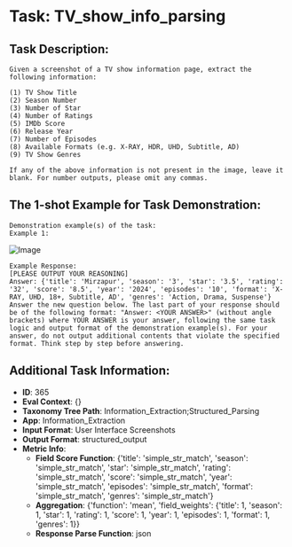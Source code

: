 # Task: TV_show_info_parsing

## Task Description:

```
Given a screenshot of a TV show information page, extract the following information:

(1) TV Show Title
(2) Season Number
(3) Number of Star
(4) Number of Ratings
(5) IMDb Score
(6) Release Year
(7) Number of Episodes
(8) Available Formats (e.g. X-RAY, HDR, UHD, Subtitle, AD)
(9) TV Show Genres

If any of the above information is not present in the image, leave it blank. For number outputs, please omit any commas.
```

## The 1-shot Example for Task Demonstration:

```
Demonstration example(s) of the task:
Example 1:
```

![Image](TV_show_info_parsing1.png)

```
Example Response:
[PLEASE OUTPUT YOUR REASONING]
Answer: {'title': 'Mirzapur', 'season': '3', 'star': '3.5', 'rating': '32', 'score': '8.5', 'year': '2024', 'episodes': '10', 'format': 'X-RAY, UHD, 18+, Subtitle, AD', 'genres': 'Action, Drama, Suspense'}
Answer the new question below. The last part of your response should be of the following format: "Answer: <YOUR ANSWER>" (without angle brackets) where YOUR ANSWER is your answer, following the same task logic and output format of the demonstration example(s). For your answer, do not output additional contents that violate the specified format. Think step by step before answering.
```

## Additional Task Information:

- **ID**: 365
- **Eval Context**: {}
- **Taxonomy Tree Path**: Information_Extraction;Structured_Parsing
- **App**: Information_Extraction
- **Input Format**: User Interface Screenshots
- **Output Format**: structured_output
- **Metric Info**:
  - **Field Score Function**: {'title': 'simple_str_match', 'season': 'simple_str_match', 'star': 'simple_str_match', 'rating': 'simple_str_match', 'score': 'simple_str_match', 'year': 'simple_str_match', 'episodes': 'simple_str_match', 'format': 'simple_str_match', 'genres': 'simple_str_match'}
  - **Aggregation**: {'function': 'mean', 'field_weights': {'title': 1, 'season': 1, 'star': 1, 'rating': 1, 'score': 1, 'year': 1, 'episodes': 1, 'format': 1, 'genres': 1}}
  - **Response Parse Function**: json
